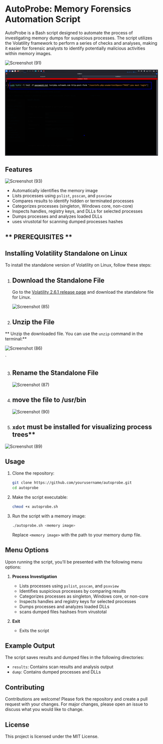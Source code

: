 # AutoProbe: Memory Forensics Automation Script
AutoProbe is a Bash script designed to automate the process of investigating memory dumps for suspicious processes. The script utilizes the Volatility framework to perform a series of checks and analyses, making it easier for forensic analysts to identify potentially malicious activities within memory images.

![Screenshot (91)](https://github.com/user-attachments/assets/9f4c6614-d388-4901-90f9-2c18f22619f6)

 ![png](https://github.com/rivian96/autoprobe/blob/main/images/Screenshot%20(185).png)

## Features
![Screenshot (93)](https://github.com/user-attachments/assets/b24da430-eb60-42d8-9cef-37c0ed64010b)

- Automatically identifies the memory image
- Lists processes using `pslist`, `psscan`, and `psxview`
- Compares results to identify hidden or terminated processes
- Categorizes processes (singleton, Windows core, non-core)
- Inspects handles, registry keys, and DLLs for selected processes
- Dumps processes and analyzes loaded DLLs
- uses virustotal for scanning dumped processes hashes



 ## ** PREREQUISITES **

## Installing Volatility Standalone on Linux

To install the standalone version of Volatility on Linux, follow these steps:

1. ## **Download the Standalone File**

   Go to the [Volatility 2.6.1 release page](https://github.com/volatilityfoundation/volatility/releases/tag/2.6.1) and download the standalone file for Linux.

   ![Screenshot (85)](https://github.com/user-attachments/assets/b99a52ba-ba02-40af-b330-426adf1a360d)

2. ## **Unzip the File**

  ** Unzip the downloaded file. You can use the `unzip` command in the terminal:**

   ![Screenshot (86)](https://github.com/user-attachments/assets/dcbb1110-ed65-4c57-aaba-0360d6b742fe)

`
  
3. ## **Rename the Standalone File**
   ![Screenshot (87)](https://github.com/user-attachments/assets/836b0240-ec91-428b-9300-7825bc8c8da7)


4. ## **move the file to /usr/bin**
   ![Screenshot (90)](https://github.com/user-attachments/assets/78689c13-ebaa-427d-9cc5-34621fb473f8)


5.  ## `xdot` must be installed for visualizing process trees**

   ![Screenshot (89)](https://github.com/user-attachments/assets/242bc6df-62ca-4ca9-bdb3-e5b426d4d0d5)




## Usage

1. Clone the repository:
    ```bash
    git clone https://github.com/yourusername/autoprobe.git
    cd autoprobe
    ```

2. Make the script executable:
    ```bash
    chmod +x autoprobe.sh
    ```

3. Run the script with a memory image:
    ```bash
    ./autoprobe.sh <memory image>
    ```

    Replace `<memory image>` with the path to your memory dump file.

## Menu Options

Upon running the script, you'll be presented with the following menu options:

1. **Process Investigation**
    - Lists processes using `pslist`, `psscan`, and `psxview`
    - Identifies suspicious processes by comparing results
    - Categorizes processes as singleton, Windows core, or non-core
    - Inspects handles and registry keys for selected processes
    - Dumps processes and analyzes loaded DLLs
    - scans dumped files hashses from virustotal

2. **Exit**
    - Exits the script

## Example Output

The script saves results and dumped files in the following directories:
- `results`: Contains scan results and analysis output
- `dump`: Contains dumped processes and DLLs

## Contributing

Contributions are welcome! Please fork the repository and create a pull request with your changes. For major changes, please open an issue to discuss what you would like to change.

## License

This project is licensed under the MIT License. 



